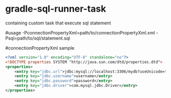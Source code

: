 # gradle-sql-runner-task
containing custom task that execute sql statement

#usage 
-PconnectionPropertyXml=path/to/connectionPropertyXml.xml
-Psql=path/to/sql/statement.sql

#connectionPropertyXml sample 
```xml
<?xml version="1.0" encoding="UTF-8" standalone="no"?>
<!DOCTYPE properties SYSTEM "http://java.sun.com/dtd/properties.dtd">
<properties>
	<entry key="jdbc.url">jdbc:mysql://localhost:3306/mydb?useUnicode=true&amp;characterEncoding=UTF8&amp;connectTimeout=5000&amp;socketTimeout=6000</entry>
	<entry key="jdbc.username">username</entry>
	<entry key="jdbc.password">password</entry>
	<entry key="jdbc.driver">com.mysql.jdbc.Driver</entry>
</properties>
```

